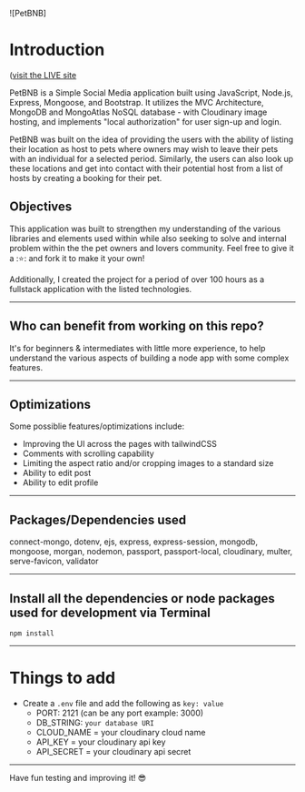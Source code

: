 ![PetBNB]

# Introduction
([visit the LIVE site](https://pet-bnb.cyclic.app)

PetBNB is a Simple Social Media application built using JavaScript, Node.js, Express, Mongoose, and Bootstrap. It utilizes the MVC Architecture, MongoDB and MongoAtlas NoSQL database - with Cloudinary image hosting, and implements "local authorization" for user sign-up and login.

PetBNB was built on the idea of providing the users with the ability of listing their location as host to pets where owners may wish to leave their pets with an individual for a selected period. Similarly, the users can also look up these locations and get into contact with their potential host from a list of hosts by creating a booking for their pet.

## Objectives

This application was built to strengthen my understanding of the various libraries and elements used within while also seeking to solve and internal problem within the the pet owners and lovers community. Feel free to give it a ::star:: and fork it to make it your own!

Additionally, I created the project for a period of over 100 hours as a fullstack application with the listed technologies.

---

## Who can benefit from working on this repo?

It's for beginners & intermediates with little more experience, to help understand the various aspects of building a node app with some complex features. 

---

## Optimizations

Some possiblie features/optimizations include: 
- Improving the UI across the pages with tailwindCSS
- Comments with scrolling capability
- Limiting the aspect ratio and/or cropping images to a standard size
- Ability to edit post
- Ability to edit profile

---

## Packages/Dependencies used 

connect-mongo, dotenv, ejs, express, express-session, mongodb, mongoose, morgan, nodemon, passport, passport-local, cloudinary, multer, serve-favicon, validator

---

## Install all the dependencies or node packages used for development via Terminal

`npm install` 

---

# Things to add

- Create a `.env` file and add the following as `key: value` 
  - PORT: 2121 (can be any port example: 3000) 
  - DB_STRING: `your database URI` 
  - CLOUD_NAME = your cloudinary cloud name
  - API_KEY = your cloudinary api key
  - API_SECRET = your cloudinary api secret
 ---
 
 Have fun testing and improving it! 😎

